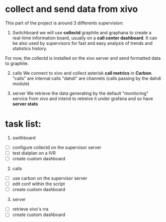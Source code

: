 # collect and send data from xivo

This part of the project is around 3 differents supervision:

1. Switchboard
 we will use **collectd** graphite and graphana to create a real-time information board, usually on a **call center dashboard**.
 It can be also used by supervisors for fast and easy analysis of trends and statistics history.
 
 For now, the collectd is installed on the xivo server and send formatted data to graphite.
 
2. calls
 We connect to xivo and collect asterisk **call metrics** in **Carbon**.
 "calls" are internal calls
 "dahdi" are channels (calls passing by the dahdi module) 
 
3. server
 We retrieve the data generating by the default "monitoring" service from xivo
 and intend to retreive it under grafana and so have **server stats**
 
 # task list:
 1. swithboard
 - [ ] configure collectd on the supervisor server
 - [ ] test dialplan on a IVR
 - [ ] create custom dashboard
 2. calls
 - [ ] use carbon on the supervisor server
 - [ ] edit conf within the script
 - [ ] create custom dashboard
 3. server
 - [ ] retrieve xivo's rra
 - [ ] create custom dashboard
